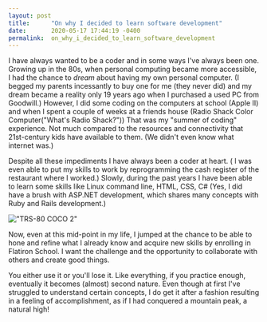```yaml
---
layout: post
title:      "On why I decided to learn software development"
date:       2020-05-17 17:44:19 -0400
permalink:  on_why_i_decided_to_learn_software_development
---
```



I have always wanted to be a coder and in some ways I've always been one.  Growing up in the 80s, when personal computing became more accessible, I had the chance to *dream* about having my own personal computer. (I begged my parents incessantly to buy one for me (they never did) and my dream became a reality only 19 years ago when I purchased a used PC from Goodwill.)  However, I did some coding on the computers at school (Apple II) and when I spent a couple of weeks at a friends house (Radio Shack Color Computer("What's Radio Shack?"))  That was my "summer of coding" experience.  Not much compared to the resources and connectivity that 21st-century kids have available to them.  (We didn't even know what internet was.) 

Despite all these impediments I have always been a coder at heart. ( I was even able to put my skills to work by reprogramming the cash register of the restaurant where I worked.)  Slowly, during the past years I have been able to learn some skills like Linux command line, HTML, CSS, C# (Yes, I did have a brush with ASP.NET development, which shares many concepts with Ruby and Rails development.)

!["TRS-80 COCO 2"](https://upload.wikimedia.org/wikipedia/commons/2/20/TRS-80_Color_Computer_1_front_right.jpg)

Now, even at this mid-point in my life, I jumped at the chance to be able to hone and refine what I already know and acquire new skills  by enrolling in Flatiron School.  I want the challenge and the opportunity to collaborate with others and create good things. 

You either use it or you'll lose it.  Like everything, if you practice enough, eventually it becomes (almost) second nature.  Even though at first I've struggled to understand certain concepts, I do get it after a fashion resulting in a feeling of accomplishment, as if I had conquered a mountain peak, a natural high!
